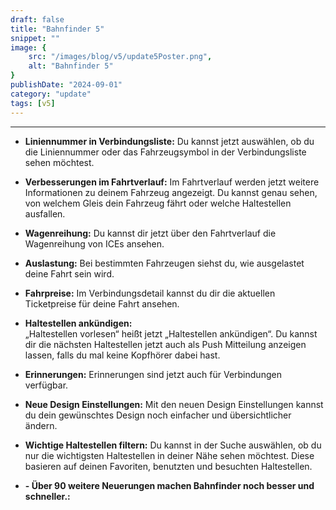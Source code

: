 ```yaml
---
draft: false
title: "Bahnfinder 5"
snippet: ""
image: {
	src: "/images/blog/v5/update5Poster.png",
	alt: "Bahnfinder 5"
}
publishDate: "2024-09-01"
category: "update"
tags: [v5]
---
```

---
- **Liniennummer in Verbindungsliste:**
	Du kannst jetzt auswählen, ob du die Liniennummer oder das Fahrzeugsymbol in der Verbindungsliste sehen möchtest. 

- **Verbesserungen im Fahrtverlauf:**
	Im Fahrtverlauf werden jetzt weitere Informationen zu deinem Fahrzeug angezeigt. Du kannst genau sehen, von welchem Gleis dein Fahrzeug fährt oder welche Haltestellen ausfallen.

- **Wagenreihung:**
	Du kannst dir jetzt über den Fahrtverlauf die Wagenreihung von ICEs ansehen.

- **Auslastung:**
	Bei bestimmten Fahrzeugen siehst du, wie ausgelastet deine Fahrt sein wird.

- **Fahrpreise:**
	Im Verbindungsdetail kannst du dir die aktuellen Ticketpreise für deine Fahrt ansehen.
	
- **Haltestellen ankündigen:**	
	„Haltestellen vorlesen“ heißt jetzt „Haltestellen ankündigen“. Du kannst dir die nächsten Haltestellen jetzt auch als Push Mitteilung anzeigen lassen, falls du mal keine Kopfhörer dabei hast.
	
- **Erinnerungen:**
	Erinnerungen sind jetzt auch für Verbindungen verfügbar.

- **Neue Design Einstellungen:**
	Mit den neuen Design Einstellungen kannst du dein gewünschtes Design noch einfacher und übersichtlicher ändern. 	
		
- **Wichtige Haltestellen filtern:**
	Du kannst in der Suche auswählen, ob du nur die wichtigsten Haltestellen in deiner Nähe sehen möchtest. Diese basieren auf deinen Favoriten, benutzten und besuchten Haltestellen.
		
			
- **- Über 90 weitere Neuerungen machen Bahnfinder noch besser und schneller.:**	
				
